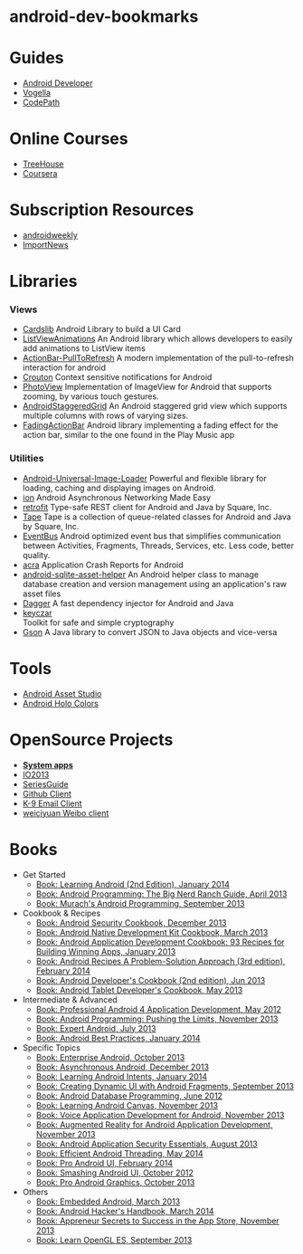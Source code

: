 android-dev-bookmarks
=====================

# Guides
* [Android Developer](https://developer.android.com/index.html)
* [Vogella](http://www.vogella.com/tutorials/android.html)
* [CodePath](http://guides.thecodepath.com/android)

# Online Courses
* [TreeHouse](http://teamtreehouse.com/library/topic:Android)
* [Coursera](https://www.coursera.org/specialization/mobilecloudcomputing/2?utm_medium=listingPage)

# Subscription Resources
* [androidweekly](http://androidweekly.net/)
* [ImportNews](http://www.importnew.com/)

# Libraries
### Views
* [Cardslib](https://github.com/gabrielemariotti/cardslib)
  Android Library to build a UI Card 
* [ListViewAnimations](https://github.com/nhaarman/ListViewAnimations)
  An Android library which allows developers to easily add animations to ListView items
* [ActionBar-PullToRefresh](https://github.com/chrisbanes/ActionBar-PullToRefresh)
  A modern implementation of the pull-to-refresh interaction for android
* [Crouton](https://github.com/keyboardsurfer/Crouton)
  Context sensitive notifications for Android
* [PhotoView](https://github.com/chrisbanes/PhotoView)
  Implementation of ImageView for Android that supports zooming, by various touch gestures.
* [AndroidStaggeredGrid](https://github.com/etsy/AndroidStaggeredGrid)
  An Android staggered grid view which supports multiple columns with rows of varying sizes.
* [FadingActionBar](https://github.com/ManuelPeinado/FadingActionBar)
  Android library implementing a fading effect for the action bar, similar to the one found in the Play Music app

### Utilities
* [Android-Universal-Image-Loader](https://github.com/nostra13/Android-Universal-Image-Loader)
  Powerful and flexible library for loading, caching and displaying images on Android.
* [ion](https://github.com/koush/ion)
  Android Asynchronous Networking Made Easy
* [retrofit](http://square.github.io/retrofit/)
  Type-safe REST client for Android and Java by Square, Inc.
* [Tape](http://square.github.io/tape/)
  Tape is a collection of queue-related classes for Android and Java by Square, Inc.
* [EventBus](https://github.com/greenrobot/EventBus)
  Android optimized event bus that simplifies communication between Activities, Fragments, Threads, Services, etc. Less code, better quality.
* [acra](https://github.com/ACRA/acra)
  Application Crash Reports for Android
* [android-sqlite-asset-helper](https://github.com/jgilfelt/android-sqlite-asset-helper)
  An Android helper class to manage database creation and version management using an application's raw asset files
* [Dagger](http://square.github.io/dagger/)
  A fast dependency injector for Android and Java
* [keyczar](https://code.google.com/p/keyczar/)  
  Toolkit for safe and simple cryptography
* [Gson](https://code.google.com/p/google-gson/)
  A Java library to convert JSON to Java objects and vice-versa


# Tools
* [Android Asset Studio](http://android-ui-utils.googlecode.com/hg/asset-studio/dist/index.html)
* [Android Holo Colors](http://android-holo-colors.com/) 

# OpenSource Projects
* [**System apps**](https://android.googlesource.com/)
* [IO2013](https://code.google.com/p/iosched/)
* [SeriesGuide](https://github.com/UweTrottmann/SeriesGuide)
* [Github Client](https://github.com/github/android)
* [K-9 Email Client](https://github.com/k9mail/k-9)
* [weiciyuan Weibo client](https://github.com/qii/weiciyuan)

# Books
* Get Started
    * [Book: Learning Android (2nd Edition), January 2014](http://shop.oreilly.com/product/0636920023456.do)
    * [Book: Android Programming: The Big Nerd Ranch Guide, April 2013](http://www.bignerdranch.com/book/android_the_big_nerd_ranch_guide)
    * [Book: Murach's Android Programming, September 2013](https://www.murach.com/books/andp/index.htm)
* Cookbook & Recipes
    * [Book: Android Security Cookbook, December 2013](http://www.packtpub.com/android-security-cookbook/book)
    * [Book: Android Native Development Kit Cookbook, March 2013](http://www.packtpub.com/android-native-development-kit-cookbook/book)
    * [Book: Android Application Development Cookbook: 93 Recipes for Building Winning Apps, January 2013](http://www.wrox.com/WileyCDA/WroxTitle/Android-Application-Development-Cookbook-93-Recipes-for-Building-Winning-Apps.productCd-1118177673,descCd-tableOfContents.html)
    * [Book: Android Recipes A Problem-Solution Approach (3rd edition), February 2014](http://www.apress.com/mobile/android/9781430263227)
    * [Book: Android Developer's Cookbook (2nd edition), Jun 2013](http://www.informit.com/store/android-developers-cookbook-building-applications-with-9780321897534)
    * [Book: Android Tablet Developer's Cookbook, May 2013](http://www.informit.com/store/android-tablet-developers-cookbook-9780321885302)
* Intermediate & Advanced
    * [Book: Professional Android 4 Application Development, May 2012](http://www.wrox.com/WileyCDA/WroxTitle/Professional-Android-4-Application-Development.productCd-1118102274.html)
    * [Book: Android Programming: Pushing the Limits, November 2013](http://www.wiley.com/WileyCDA/WileyTitle/productCd-1118717376.html)
    * [Book: Expert Android, July 2013](http://www.apress.com/mobile/android/9781430249504)
    * [Book: Android Best Practices, January 2014](http://www.apress.com/9781430258575)
* Specific Topics
    * [Book: Enterprise Android, October 2013](http://www.wrox.com/WileyCDA/WroxTitle/Enterprise-Android-Programming-Android-Database-Applications-for-the-Enterprise.productCd-1118183495.html)
    * [Book: Asynchronous Android, December 2013](http://www.packtpub.com/concurrent-programming-on-android/book)
    * [Book: Learning Android Intents, January 2014](http://www.packtpub.com/learning-android-intents/book)
    * [Book: Creating Dynamic UI with Android Fragments, September 2013](http://www.packtpub.com/creating-dynamic-ui-with-android-fragments/book)
    * [Book: Android Database Programming, June 2012](http://www.packtpub.com/android-practical-tutorial-database-programming/book)
    * [Book: Learning Android Canvas, November 2013](http://www.packtpub.com/learning-android-canvas/book)
    * [Book: Voice Application Development for Android, November 2013](http://www.packtpub.com/voice-application-development-for-android/book)
    * [Book: Augmented Reality for Android Application Development, November 2013](http://www.packtpub.com/augmented-reality-for-android-application-development/book)
    * [Book: Android Application Security Essentials, August 2013](http://www.packtpub.com/android-application-security-essentials/book)
    * [Book: Efficient Android Threading, May 2014](http://shop.oreilly.com/product/0636920029397.do)
    * [Book: Pro Android UI, February 2014](http://www.apress.com/mobile/android/9781430249863)
    * [Book: Smashing Android UI, October 2012](http://www.wiley.com/WileyCDA/WileyTitle/productCd-1118387287.html)
    * [Book: Pro Android Graphics, October 2013](http://www.apress.com/mobile/android/9781430257851)
* Others
    * [Book: Embedded Android, March 2013](http://shop.oreilly.com/product/0636920021094.do)
    * [Book: Android Hacker's Handbook, March 2014](http://www.wiley.com/WileyCDA/WileyTitle/productCd-111860864X.html)
    * [Book: Appreneur Secrets to Success in the App Store, November 2013](http://www.apress.com/mobile/android/9781430264750)
    * [Book: Learn OpenGL ES, September 2013](http://www.apress.com/mobile/android/9781430250531)
    